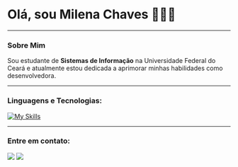 # Olá, sou Milena Chaves 👩🏼‍💻

---

### Sobre Mim 
Sou estudante de **Sistemas de Informação** na Universidade Federal do Ceará e atualmente estou dedicada a aprimorar minhas habilidades como desenvolvedora.

---

### Linguagens e Tecnologias:

[![My Skills](https://skillicons.dev/icons?i=js,css,html,py,fastapi,laravel&theme=light)](https://skillicons.dev)

---

### Entre em contato:

<a href="https://www.linkedin.com/in/milenchaves/"><img src="https://skillicons.dev/icons?i=linkedin&theme=dark&perline=15"></a>
<a href="mailto:milenchaves1@gmail.com"><img src="https://skillicons.dev/icons?i=gmail&theme=dark&perline=15"></a>
